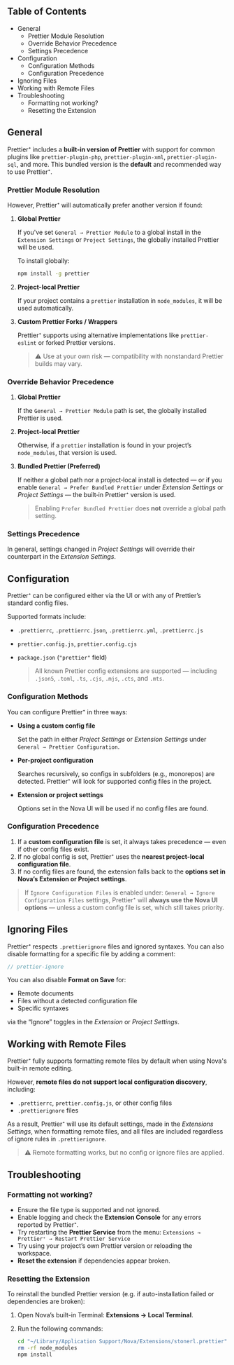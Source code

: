 ## Table of Contents

- General
  - Prettier Module Resolution
  - Override Behavior Precedence
  - Settings Precedence
- Configuration
  - Configuration Methods
  - Configuration Precedence
- Ignoring Files
- Working with Remote Files
- Troubleshooting
  - Formatting not working?
  - Resetting the Extension

## General

Prettier⁺ includes a **built-in version of Prettier** with support for common plugins like `prettier-plugin-php`, `prettier-plugin-xml`, `prettier-plugin-sql`, and more.
This bundled version is the **default** and recommended way to use Prettier⁺.

### Prettier Module Resolution

However, Prettier⁺ will automatically prefer another version if found:

1. **Global Prettier**

   If you've set `General → Prettier Module` to a global install in the
   `Extension Settings` or `Project Settings`, the globally installed Prettier
   will be used.

   To install globally:

   ```bash
   npm install -g prettier
   ```

2. **Project-local Prettier**

   If your project contains a `prettier` installation in `node_modules`, it will
   be used automatically.

3. **Custom Prettier Forks / Wrappers**

   Prettier⁺ supports using alternative implementations like `prettier-eslint` or
   forked Prettier versions.

   > ⚠️ Use at your own risk — compatibility with nonstandard Prettier builds may
   > vary.

### Override Behavior Precedence

1.  **Global Prettier**

    If the `General → Prettier Module` path is set, the globally installed Prettier is used.

2.  **Project‑local Prettier**

    Otherwise, if a `prettier` installation is found in your project’s `node_modules`,
    that version is used.

3.  **Bundled Prettier (Preferred)**

    If neither a global path nor a project‑local install is detected — or if you enable
    `General → Prefer Bundled Prettier` under _Extension Settings_ or _Project Settings_
    — the built‑in Prettier⁺ version is used.

    > Enabling `Prefer Bundled Prettier` does **not** override a global path setting.

### Settings Precedence

In general, settings changed in _Project Settings_ will override their counterpart
in the _Extension Settings_.

## Configuration

Prettier⁺ can be configured either via the UI or with any of Prettier’s standard config files.

Supported formats include:

- `.prettierrc`, `.prettierrc.json`, `.prettierrc.yml`, `.prettierrc.js`
- `prettier.config.js`, `prettier.config.cjs`
- `package.json` (`"prettier"` field)

  > All known Prettier config extensions are supported — including
  > `.json5`, `.toml`, `.ts`, `.cjs`, `.mjs`, `.cts`, and `.mts`.

### Configuration Methods

You can configure Prettier⁺ in three ways:

- **Using a custom config file**

  Set the path in either _Project Settings_ or _Extension Settings_ under
  `General → Prettier Configuration`.

- **Per-project configuration**

  Searches recursively, so configs in subfolders (e.g., monorepos) are detected.
  Prettier⁺ will look for supported config files in the project.

- **Extension or project settings**

  Options set in the Nova UI will be used if no config files are found.

### Configuration Precedence

1. If a **custom configuration file** is set, it always takes precedence — even
   if other config files exist.
2. If no global config is set, Prettier⁺ uses the
   **nearest project-local configuration file**.
3. If no config files are found, the extension falls back to the
   **options set in Nova’s Extension or Project settings**.

> If `Ignore Configuration Files` is enabled under:
> `General → Ignore Configuration Files` settings, Prettier⁺ will
> **always use the Nova UI options** — unless a custom config
> file is set, which still takes priority.

## Ignoring Files

Prettier⁺ respects `.prettierignore` files and ignored syntaxes.
You can also disable formatting for a specific file by adding a comment:

```js
// prettier-ignore
```

You can also disable **Format on Save** for:

- Remote documents
- Files without a detected configuration file
- Specific syntaxes

via the “Ignore” toggles in the _Extension_ or _Project Settings_.

## Working with Remote Files

Prettier⁺ fully supports formatting remote files by default when using Nova's
built-in remote editing.

However, **remote files do not support local configuration discovery**, including:

- `.prettierrc`, `prettier.config.js`, or other config files
- `.prettierignore` files

As a result, Prettier⁺ will use its default settings, made in the _Extensions Settings_,
when formatting remote files, and all files are included regardless of ignore
rules in `.prettierignore`.

> ⚠️ Remote formatting works, but no config or ignore files are applied.

## Troubleshooting

### Formatting not working?

- Ensure the file type is supported and not ignored.
- Enable logging and check the **Extension Console** for any errors reported by Prettier⁺.
- Try restarting the **Prettier Service** from the menu:
  `Extensions → Prettier⁺ → Restart Prettier Service`
- Try using your project’s own Prettier version or reloading the workspace.
- **Reset the extension** if dependencies appear broken.

### Resetting the Extension

To reinstall the bundled Prettier version (e.g. if auto-installation failed or
dependencies are broken):

1. Open Nova’s built-in Terminal: **Extensions → Local Terminal**.
2. Run the following commands:

   ```bash
   cd "~/Library/Application Support/Nova/Extensions/stonerl.prettier"
   rm -rf node_modules
   npm install
   ```
